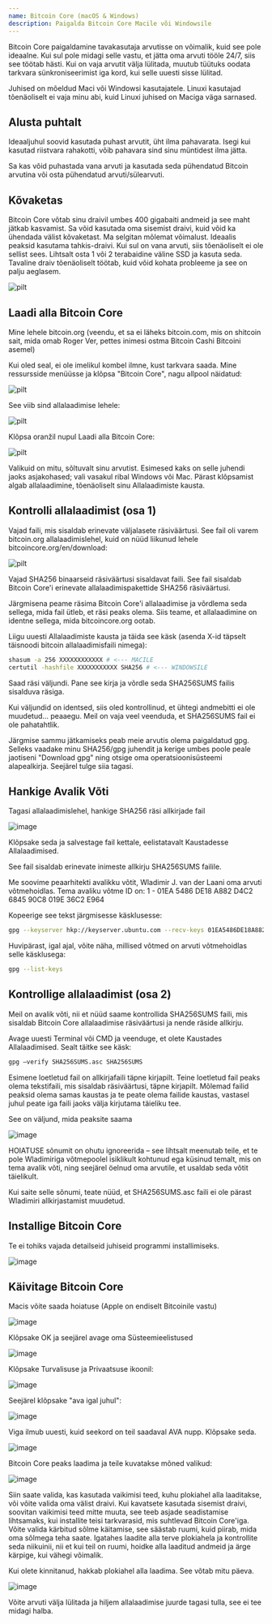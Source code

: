 ```yaml
---
name: Bitcoin Core (macOS & Windows)
description: Paigalda Bitcoin Core Macile või Windowsile
---
```


Bitcoin Core paigaldamine tavakasutaja arvutisse on võimalik, kuid see pole ideaalne. Kui sul pole midagi selle vastu, et jätta oma arvuti tööle 24/7, siis see töötab hästi. Kui on vaja arvutit välja lülitada, muutub tüütuks oodata tarkvara sünkroniseerimist iga kord, kui selle uuesti sisse lülitad.

Juhised on mõeldud Maci või Windowsi kasutajatele. Linuxi kasutajad tõenäoliselt ei vaja minu abi, kuid Linuxi juhised on Maciga väga sarnased.

## Alusta puhtalt

Ideaaljuhul soovid kasutada puhast arvutit, üht ilma pahavarata. Isegi kui kasutad riistvara rahakotti, võib pahavara sind sinu müntidest ilma jätta.

Sa kas võid puhastada vana arvuti ja kasutada seda pühendatud Bitcoin arvutina või osta pühendatud arvuti/sülearvuti.

## Kõvaketas

Bitcoin Core võtab sinu draivil umbes 400 gigabaiti andmeid ja see maht jätkab kasvamist. Sa võid kasutada oma sisemist draivi, kuid võid ka ühendada välist kõvaketast. Ma selgitan mõlemat võimalust. Ideaalis peaksid kasutama tahkis-draivi. Kui sul on vana arvuti, siis tõenäoliselt ei ole sellist sees. Lihtsalt osta 1 või 2 terabaidine väline SSD ja kasuta seda. Tavaline draiv tõenäoliselt töötab, kuid võid kohata probleeme ja see on palju aeglasem.

![pilt](assets/1.webp)

## Laadi alla Bitcoin Core

Mine lehele bitcoin.org (veendu, et sa ei läheks bitcoin.com, mis on shitcoin sait, mida omab Roger Ver, pettes inimesi ostma Bitcoin Cashi Bitcoini asemel)

Kui oled seal, ei ole imelikul kombel ilmne, kust tarkvara saada. Mine ressursside menüüsse ja klõpsa "Bitcoin Core", nagu allpool näidatud:

![pilt](assets/2.webp)

See viib sind allalaadimise lehele:

![pilt](assets/3.webp)

Klõpsa oranžil nupul Laadi alla Bitcoin Core:

![pilt](assets/4.webp)

Valikuid on mitu, sõltuvalt sinu arvutist. Esimesed kaks on selle juhendi jaoks asjakohased; vali vasakul ribal Windows või Mac. Pärast klõpsamist algab allalaadimine, tõenäoliselt sinu Allalaadimiste kausta.

## Kontrolli allalaadimist (osa 1)

Vajad faili, mis sisaldab erinevate väljalasete räsiväärtusi. See fail oli varem bitcoin.org allalaadimislehel, kuid on nüüd liikunud lehele bitcoincore.org/en/download:

![pilt](assets/5.webp)

Vajad SHA256 binaarseid räsiväärtusi sisaldavat faili. See fail sisaldab Bitcoin Core'i erinevate allalaadimispakettide SHA256 räsiväärtusi.

Järgmisena peame räsima Bitcoin Core'i allalaadimise ja võrdlema seda sellega, mida fail ütleb, et räsi peaks olema. Siis teame, et allalaadimine on identne sellega, mida bitcoincore.org ootab.

Liigu uuesti Allalaadimiste kausta ja täida see käsk (asenda X-id täpselt täisnoodi bitcoin allalaadimisfaili nimega):

```bash
shasum -a 256 XXXXXXXXXXXX # <--- MACILE
certutil -hashfile XXXXXXXXXXX SHA256 # <--- WINDOWSILE
```

Saad räsi väljundi. Pane see kirja ja võrdle seda SHA256SUMS failis sisalduva räsiga.

Kui väljundid on identsed, siis oled kontrollinud, et ühtegi andmebitti ei ole muudetud... peaaegu. Meil on vaja veel veenduda, et SHA256SUMS fail ei ole pahatahtlik.

Järgmise sammu jätkamiseks peab meie arvutis olema paigaldatud gpg.
Selleks vaadake minu SHA256/gpg juhendit ja kerige umbes poole peale jaotiseni "Download gpg" ning otsige oma operatsioonisüsteemi alapealkirja. Seejärel tulge siia tagasi.
## Hankige Avalik Võti

Tagasi allalaadimislehel, hankige SHA256 räsi allkirjade fail

![image](assets/6.webp)

Klõpsake seda ja salvestage fail kettale, eelistatavalt Kaustadesse Allalaadimised.

See fail sisaldab erinevate inimeste allkirju SHA256SUMS failile.

Me soovime peaarhitekti avalikku võtit, Wladimir J. van der Laani oma arvuti võtmehoidlas. Tema avaliku võtme ID on:
1 - 01EA 5486 DE18 A882 D4C2 6845 90C8 019E 36C2 E964

Kopeerige see tekst järgmisesse käsklusesse:

```bash
gpg --keyserver hkp://keyserver.ubuntu.com --recv-keys 01EA5486DE18A882D4C2684590C8019E36C2E964
```

Huvipärast, igal ajal, võite näha, millised võtmed on arvuti võtmehoidlas selle käsklusega:

```bash
gpg --list-keys
```

## Kontrollige allalaadimist (osa 2)

Meil on avalik võti, nii et nüüd saame kontrollida SHA256SUMS faili, mis sisaldab Bitcoin Core allalaadimise räsiväärtusi ja nende räside allkirju.

Avage uuesti Terminal või CMD ja veenduge, et olete Kaustades Allalaadimised. Sealt täitke see käsk:

```bash
gpg –verify SHA256SUMS.asc SHA256SUMS
```

Esimene loetletud fail on allkirjafaili täpne kirjapilt. Teine loetletud fail peaks olema tekstifaili, mis sisaldab räsiväärtusi, täpne kirjapilt. Mõlemad failid peaksid olema samas kaustas ja te peate olema failide kaustas, vastasel juhul peate iga faili jaoks välja kirjutama täieliku tee.

See on väljund, mida peaksite saama

![image](assets/7.webp)

HOIATUSE sõnumit on ohutu ignoreerida – see lihtsalt meenutab teile, et te pole Wladimiriga võtmepoolel isiklikult kohtunud ega küsinud temalt, mis on tema avalik võti, ning seejärel öelnud oma arvutile, et usaldab seda võtit täielikult.

Kui saite selle sõnumi, teate nüüd, et SHA256SUMS.asc faili ei ole pärast Wladimiri allkirjastamist muudetud.

## Installige Bitcoin Core

Te ei tohiks vajada detailseid juhiseid programmi installimiseks.

![image](assets/8.webp)

## Käivitage Bitcoin Core

Macis võite saada hoiatuse (Apple on endiselt Bitcoinile vastu)

![image](assets/9.webp)

Klõpsake OK ja seejärel avage oma Süsteemieelistused

![image](assets/10.webp)

Klõpsake Turvalisuse ja Privaatsuse ikoonil:

![image](assets/11.webp)

Seejärel klõpsake "ava igal juhul":

![image](assets/12.webp)

Viga ilmub uuesti, kuid seekord on teil saadaval AVA nupp. Klõpsake seda.

![image](assets/13.webp)

Bitcoin Core peaks laadima ja teile kuvatakse mõned valikud:

![image](assets/14.webp)

Siin saate valida, kas kasutada vaikimisi teed, kuhu plokiahel alla laaditakse, või võite valida oma välist draivi. Kui kavatsete kasutada sisemist draivi, soovitan vaikimisi teed mitte muuta, see teeb asjade seadistamise lihtsamaks, kui installite teisi tarkvarasid, mis suhtlevad Bitcoin Core'iga.
Võite valida kärbitud sõlme käitamise, see säästab ruumi, kuid piirab, mida oma sõlmega teha saate. Igatahes laadite alla terve plokiahela ja kontrollite seda niikuinii, nii et kui teil on ruumi, hoidke alla laaditud andmeid ja ärge kärpige, kui vähegi võimalik.

Kui olete kinnitanud, hakkab plokiahel alla laadima. See võtab mitu päeva.

![image](assets/15.webp)

Võite arvuti välja lülitada ja hiljem allalaadimise juurde tagasi tulla, see ei tee midagi halba.

